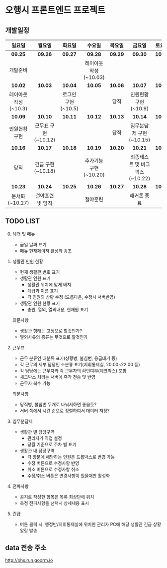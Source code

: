 # 오행시 프론트엔드 프로젝트

## 개발일정

|       일요일        |       월요일        |       화요일       |        수요일         |  목요일   |             금요일              |  토요일   |
| :-----------------: | :-----------------: | :----------------: | :-------------------: | :-------: | :-----------------------------: | :-------: |
|      **09.25**      |      **09.26**      |     **09.27**      |       **09.28**       | **09.29** |            **09.30**            | **10.01** |
|      개발준비       |                     |                    | 레이아웃작성(~10.03)  |           |                                 |           |
|      **10.02**      |      **10.03**      |     **10.04**      |       **10.05**       | **10.06** |            **10.07**            | **10.08** |
| 레이아웃작성(~10.3) |                     | 로그인 구현(~10.5) |                       |   당직    |      인원현황 구현(~10.9)       |           |
|      **10.09**      |      **10.10**      |     **10.11**      |       **10.12**       | **10.13** |            **10.14**            | **10.15** |
|    인원현황 구현    | 근무표 구현(~10.12) |                    |                       |   당직    |     임무분담제 구현(~10.15)     |           |
|      **10.16**      |      **10.17**      |     **10.18**      |       **10.19**       | **10.20** |            **10.21**            | **10.22** |
|        당직         |  긴급 구현(~10.18)  |                    | 추가기능 구현(~10.20) |           | 최종테스트 및 버그 픽스(~10.22) |           |
|      **10.23**      |      **10.24**      |     **10.25**      |       **10.26**       | **10.27** |            **10.28**            | **10.29** |
|   문서화(~10.27)    |  철야훈련 및 당직   |                    |       철야훈련        |           |           해커톤 종료           |           |

## TODO LIST

0. 헤더 및 메뉴

   - 금일 날짜 표기
   - 메뉴 현재페이저 활성화 강조

1. 생활관 인원 현황

   - 현재 생활관 번호 표기
   - 생활관 인원 표기
     - 생활관 위치에 맞게 배치
     - 계급과 이름 표기
     - 각 인원의 상황 수정 (드롭다운, 수정시 서버반영)
   - 생활관 인원 현황 표기
     - 총원, 열외, 열외내용, 현재원 표기

   의문사항

   - 생활관 형태는 고정으로 할것인가?
   - 열외사유의 종류는 무엇으로 할것인가

2. 근무표

   - 근무 분류인 대분류 표기(상황병, 불침번, 응급대기 등)
   - 각 근무의 세부 담당인 소분류 표기(지휘통제실, 20:00~22:00 등)
   - 각 담당에는 근무자와 각 근무자의 확인여부(체크박스) 포함
   - 체크박스 처리는 서버에 즉각 전송 및 반영
   - 근무자 복수 가능

   의문사항

   - 당직병, 불침번 두개로 나눠서하면 좋을듯?
   - 서버 쪽에서 시간 순으로 정렬하여서 데이터 저장?

3. 임무분담제

   - 생활관 별 담당구역
     - 관리자가 직접 설정
     - 당월 기준으로 주차 별 표기
   - 생활관 내 담당구역
     - 각 항문에 해당하는 인원은 드롭박스로 변경 가능
     - 수정 버튼으로 수정사항 반영
     - 취소 버튼으로 수정사항 취소
     - 수정/취소 버튼은 변경사항이 있을때만 활성화

4. 전파사항

   - 공지로 작성한 항목은 목록 최상단에 위치
   - 측정 전파사항을 선택시 상세내용 표시

5. 긴급
   - 버튼 클릭 시, 행정반/지휘통제실에 위치한 관리자 PC에 해당 생활관 긴급 상황 알람 발송

## data 전송 주소

http://ohs.run.goorm.io
